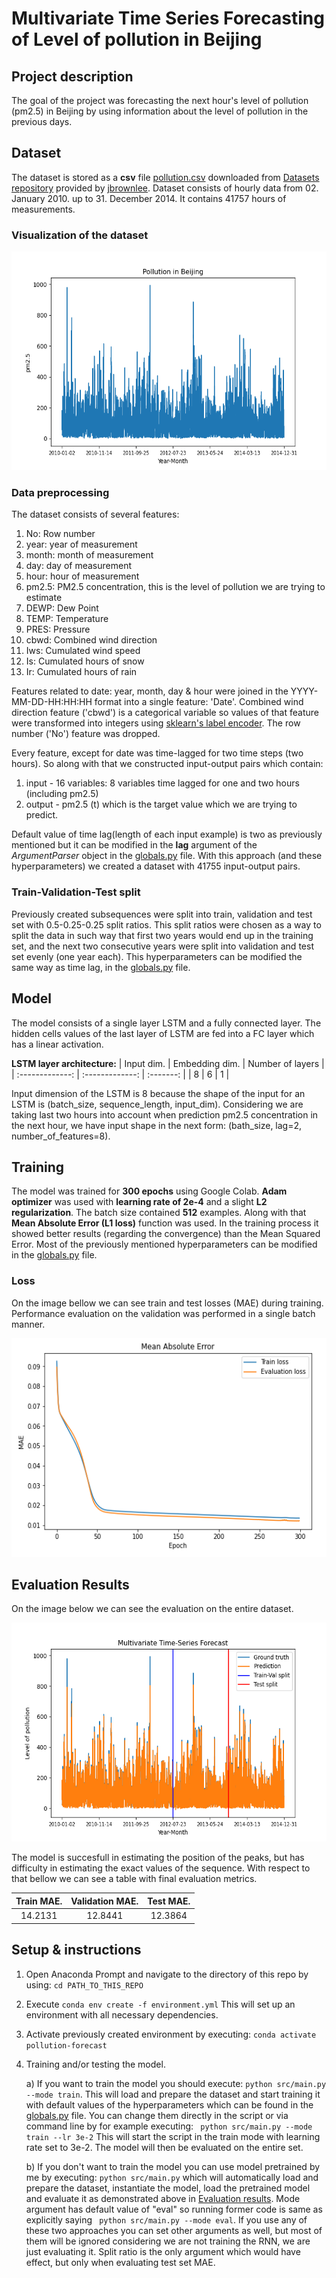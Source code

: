 # Multivariate Time Series Forecasting of Level of pollution in Beijing

## Project description
The goal of the project was forecasting the next hour's level of pollution (pm2.5) in Beijing by using information about the level of pollution in the previous days.

## Dataset 
The dataset is stored as a **csv** file [pollution.csv](src/data/) downloaded from [Datasets repository](https://github.com/jbrownlee/Datasets) provided by [jbrownlee](https://github.com/jbrownlee). Dataset consists of hourly data from 02. January 2010. up to 31. December 2014. It contains 41757 hours of measurements.

### Visualization of the dataset

<img src="imgs/dataset.png" width="575" height="350">

### Data preprocessing

The dataset consists of several features:
1. No: Row number
2. year: year of measurement
3. month: month of measurement
4. day: day of measurement
5. hour: hour of measurement
6. pm2.5: PM2.5 concentration, this is the level of pollution we are trying to estimate
7. DEWP: Dew Point
8. TEMP: Temperature
9. PRES: Pressure
10. cbwd: Combined wind direction
11. Iws: Cumulated wind speed
12. Is: Cumulated hours of snow
13. Ir: Cumulated hours of rain

Features related to date: year, month, day & hour were joined in the YYYY-MM-DD-HH:HH:HH format into a single feature: 'Date'. Combined wind direction feature ('cbwd') is a categorical variable so values of that feature were transformed into integers using [sklearn's label encoder](https://scikit-learn.org/stable/modules/generated/sklearn.preprocessing.LabelEncoder.html). The row number ('No') feature was dropped. 

Every feature, except for date was time-lagged for two time steps (two hours). So along with that we constructed input-output pairs which contain:


1. input - 16 variables: 8 variables time lagged for one and two hours (including pm2.5)
2. output - pm2.5 (t) which is the target value which we are trying to predict. 

Default value of time lag(length of each input example) is two as previously mentioned but it can be modified in the **lag** argument of the *ArgumentParser* object in the [globals.py](src/globals.py) file. With this approach (and these hyperparameters) we created a dataset with 41755 input-output pairs.

### Train-Validation-Test split
Previously created subsequences were split into train, validation and test set with 0.5-0.25-0.25 split ratios. This split ratios were chosen as a way to split the data in such way that first two years would end up in the training set, and the next two consecutive years were split into validation and test set evenly (one year each). This hyperparameters can be modified the same way as time lag, in the [globals.py](src/globals.py) file.

## Model
The model consists of a single layer LSTM and a fully connected layer. The hidden cells values of the last layer of LSTM are fed into a FC layer which has a linear activation.

**LSTM layer architecture:**
| Input dim.      | Embedding dim. | Number of layers |
| :-------------: | :-------------: | :-------: |
|     8      | 6       | 1       |

Input dimension of the LSTM is 8 because the shape of the input for an LSTM is (batch_size, sequence_length, input_dim). Considering we are taking last two hours into account when prediction pm2.5 concentration in the next hour, we have input shape in the next form: (bath_size, lag=2, number_of_features=8).

## Training
The model was trained for **300 epochs** using Google Colab. 
**Adam optimizer** was used with **learning rate of 2e-4** and a slight **L2 regularization**. The batch size contained **512** examples.
Along with that **Mean Absolute Error (L1 loss)** function was used. In the training process it showed better results (regarding the convergence) than the Mean Squared Error. Most of the previously mentioned hyperparameters can be modified in the [globals.py](src/globals.py) file.


### Loss
On the image bellow we can see train and test losses (MAE) during training. Performance evaluation on the validation was performed in a single batch manner.

<img src="imgs/loss.png" width="575" height="350">

## <a name="eval_res"></a> Evaluation Results
On the image below we can see the evaluation on the entire dataset. 

<img src="imgs/forecast.png" width="575" height="350">

The model is succesfull in estimating the position of the peaks, but has difficulty in estimating the exact values of the sequence. With respect to that bellow we can see a table with final evaluation metrics.


| Train MAE. | Validation MAE. | Test MAE. |
| :-------------: | :-------------: | :-------------: |
| 14.2131  | 12.8441  | 12.3864 |


## Setup & instructions
1. Open Anaconda Prompt and navigate to the directory of this repo by using: ```cd PATH_TO_THIS_REPO ```
2. Execute ``` conda env create -f environment.yml ``` This will set up an environment with all necessary dependencies. 
3. Activate previously created environment by executing: ``` conda activate pollution-forecast ```
4. Training and/or testing the model.

    a) If you want to train the model you should execute: ``` python src/main.py --mode train ```. This will load and prepare the dataset and start training it with default values of the hyperparameters which can be found in the [globals.py](src/globals.py) file. You can change them directly in the script or via command line by for example executing: ``` python src/main.py --mode train --lr 3e-2``` This will start the script in the train mode with learning rate set to 3e-2. The model will then be evaluated on the entire set.
    
    b) If you don't want to train the model you can use model pretrained by me by executing: ``` python src/main.py ``` which will automatically load and prepare the dataset, instantiate the model, load the pretrained model and evaluate it as demonstrated above in [Evaluation results](#eval_res). Mode argument has default value of "eval" so running former code is same as explicitly saying ``` python src/main.py --mode eval```. If you use any of these two approaches you can set other arguments as well, but most of them will be ignored considering we are not training the RNN, we are just evaluating it. Split ratio is the only argument which would have effect, but only when evaluating test set MAE.
    
